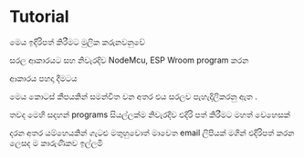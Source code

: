 # Tutorial


මෙය ඉදිරිපත් කිරීමට මුලික කරුනවනුවේ 

සරල ආකාරයට සහ නිවැරදිව NodeMcu, ESP  Wroom  program  කරන 

ආකාරය පහදා දීමටය 

මෙය කොටස් කීපයකින් සමන්විත වන අතර එය  සරලව පැහැදිලිකරනු ඇත .

තවද  මෙහි සදහන් programs  සියල්ලක්ම නිවැරදිව එදිරි පත් කිරීමට මහත් වෙහෙසක් 

දරන අතර යම්හෙයකින් ගැටළු මතුහුවොත් මාවෙත email  ලිපියක් මගින් එදිරිපත් කරන ලෙසද ම කාරුණිකව ඉල්ලමි 


